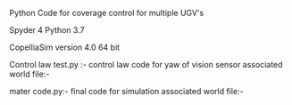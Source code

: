 Python Code for coverage control for multiple UGV's

Spyder 4 Python 3.7

CopelliaSim version 4.0 64 bit

Control law test.py :- control law code for yaw of vision sensor
associated world file:-

mater code.py:- final code for simulation
associated world file:- 
